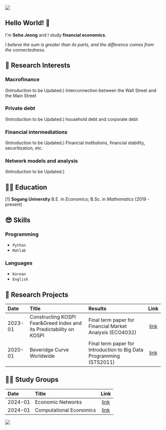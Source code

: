 <img src="https://capsule-render.vercel.app/api?type=waving&color=gradient&customColorList=27&height=100&section=header" />

## Hello World! 👋
I'm **Seho Jeong** and I study **financial economics**.

*I believe the sum is greater than its parts, and the difference comes from the connectedness.*


## 🤩 Research Interests
### Macrofinance
(Introduction to be Updated.)
Interconnection between the Wall Street and the Main Street
### Private debt 
(Introduction to be Updated.)
household debt and corporate debt
### Financial intermediations
(Introduction to be Updated.) 
Financial institutions, financial stability, securitization, etc.
### Network models and analysis
(Introduction to be Updated.) 


## 👨‍🎓 Education
\[1\] **Sogang University** B.E. in *Economics*; B.Sc. in *Mathematics* (2019 - present)


## 😎 Skills
### Programming
- `Python`
- `Matlab`
### Languages
- `Korean`
- `English`


## 📑 Research Projects
|Date   |Title                   |Results |Link|
|:------|:-----------------------|:-------|:------:|
|2023-01|Constructing KOSPI Fear&Greed Index and its Predictability on KOSPI |Final term paper for Financial Market Analysis (ECO4032)    |[link]()|
|2020-01|Beveridge Curve Worldwide  |Final term paper for Introduction to Big Data Programming (STS2011)  |[link]()|


## 🧑‍🏫 Study Groups
|Date   |Title                   |Link|
|:------|:-----------------------|:------:|
|2024-01|Economic Networks       |[link]()|
|2024-01|Computational Economics |[link]()|


<img src="https://capsule-render.vercel.app/api?type=waving&color=gradient&customColorList=27&height=100&section=footer" />
